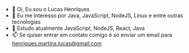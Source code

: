 - 👋 Oi, Eu sou o Lucas Henriques
- 👀 Eu me interesso por Java, JavaScript, NodeJS, Linux e entre outras tecnologias
- 🌱 Estudo atualmente JavaScript, NodeJS, React, Java
- 📫 Se quiser entrar em contato comigo é só enviar um email para henriques.martins.lucas@gmail.com

<!---
henriqueslucasdev/henriqueslucasdev is a ✨ special ✨ repository because its `README.md` (this file) appears on your GitHub profile.
You can click the Preview link to take a look at your changes.
--->
